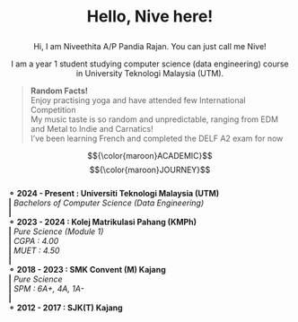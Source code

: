 # <p align="center">Hello, Nive here! </p>
<p align="center">


<p align="center">Hi, I am Niveethita A/P Pandia Rajan. You can just call me Nive! 
<p align="center">I am a year 1 student studying computer science (data engineering) course in University Teknologi Malaysia (UTM).

>**Random Facts!**   
>Enjoy practising yoga and have attended few International Competition   
>My music taste is so random and unpredictable, ranging from EDM and Metal to Indie and Carnatics!   
>I’ve been learning French and completed the DELF A2 exam for now   

$${\color{maroon}ACADEMIC}$$ $${\color{maroon}JOURNEY}$$   
**⚬ 2024 - Present : Universiti Teknologi Malaysia (UTM)**    
**|**   _Bachelors of Computer Science (Data Engineering)_      
**|**      
**⚬ 2023 - 2024 : Kolej Matrikulasi Pahang (KMPh)**    
**|** _Pure Science (Module 1)_   
**|** _CGPA : 4.00_   
**|** _MUET : 4.50_   
**|**      
**⚬ 2018 - 2023 : SMK Convent (M) Kajang**     
**|** _Pure Science_   
**|** _SPM : 6A+, 4A, 1A-_   
**|**      
**⚬ 2012 - 2017 : SJK(T) Kajang**     







